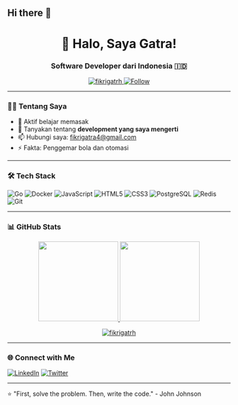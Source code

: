 ## Hi there 👋

<h1 align="center">👋 Halo, Saya Gatra!</h1>
<h3 align="center">Software Developer dari Indonesia 🇮🇩</h3>

<p align="center">
  <a href="https://github.com/fikrigatrh?tab=repositories">
    <img src="https://komarev.com/ghpvc/?username=fikrigatrh&label=Profile%20Views&color=0e75b6&style=flat" alt="fikrigatrh" />
  </a>
  <a href="https://github.com/fikrigatrh">
    <img src="https://img.shields.io/github/followers/fikrigatrh?label=Follow&style=social" alt="Follow" />
  </a>
</p>

---

### 👨‍💻 Tentang Saya
- 🌱 Aktif belajar memasak
- 💬 Tanyakan tentang **development yang saya mengerti**
- 📫 Hubungi saya: [fikrigatra4@gmail.com](mailto:fikrigatra4@gmail.com)
- ⚡ Fakta: Penggemar bola dan otomasi

---

### 🛠 Tech Stack
![Go](https://img.shields.io/badge/Go-00ADD8?style=flat&logo=go&logoColor=white)
![Docker](https://img.shields.io/badge/Docker-2496ED?style=flat&logo=docker&logoColor=white)
![JavaScript](https://img.shields.io/badge/-JavaScript-F7DF1E?style=flat&logo=javascript&logoColor=black)
![HTML5](https://img.shields.io/badge/-HTML5-E34F26?style=flat&logo=html5&logoColor=white)
![CSS3](https://img.shields.io/badge/-CSS3-1572B6?style=flat&logo=css3&logoColor=white)
![PostgreSQL](https://img.shields.io/badge/PostgreSQL-4169E1?style=flat&logo=postgresql&logoColor=white)
![Redis](https://img.shields.io/badge/Redis-DC382D?style=flat&logo=redis&logoColor=white)
![Git](https://img.shields.io/badge/-Git-F05032?style=flat&logo=git&logoColor=white)

---

### 📊 GitHub Stats
<p align="center">
  <a href="https://github.com/fikrigatrh">
    <img height="180em" src="https://github-readme-stats.vercel.app/api?username=fikrigatrh&show_icons=true&theme=algolia&include_all_commits=true&count_private=true" />
    <img height="180em" src="https://github-readme-stats.vercel.app/api/top-langs/?username=fikrigatrh&layout=compact&theme=algolia&langs_count=8" />
  </a>
</p>

<p align="center">
  <a href="https://github.com/fikrigatrh">
    <img src="https://github-readme-streak-stats.herokuapp.com/?user=fikrigatrh&theme=algolia" alt="fikrigatrh" />
  </a>
</p>

---

### 🌐 Connect with Me
[![LinkedIn](https://img.shields.io/badge/LinkedIn-0077B5?style=for-the-badge&logo=linkedin&logoColor=white)](https://www.linkedin.com/in/gatra-fikri-0505ab195)
[![Twitter](https://img.shields.io/badge/Twitter-1DA1F2?style=for-the-badge&logo=twitter&logoColor=white)](https://x.com/GatraFikri1)

---

⭐️ "First, solve the problem. Then, write the code." - John Johnson
